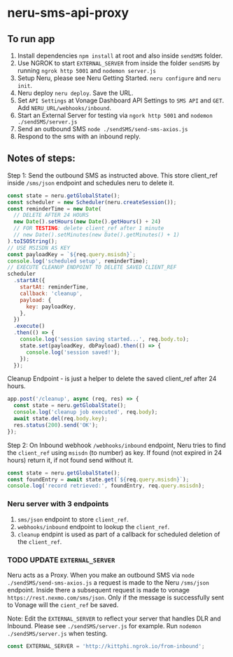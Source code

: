 # neru-sms-api-proxy

## To run app

1. Install dependencies `npm install` at root and also inside `sendSMS` folder.
2. Use NGROK to start `EXTERNAL_SERVER` from inside the folder `sendSMS` by running `ngrok http 5001` and `nodemon server.js`
3. Setup Neru, please see Neru Getting Started. `neru configure` and `neru init`.
4. Neru deploy `neru deploy`. Save the URL.
5. Set `API Settings` at Vonage Dashboard API Settings to `SMS API` and `GET`. Add `NERU_URL/webhooks/inbound`.
6. Start an External Server for testing via `ngork http 5001` and `nodemon ./sendSMS/server.js`
7. Send an outbound SMS `node ./sendSMS/send-sms-axios.js`
8. Respond to the sms with an inbound reply.

## Notes of steps:

Step 1: Send the outbound SMS as instructed above. This store client_ref inside `/sms/json` endpoint and schedules neru to delete it.

```js
const state = neru.getGlobalState();
const scheduler = new Scheduler(neru.createSession());
const reminderTime = new Date(
  // DELETE AFTER 24 HOURS
  new Date().setHours(new Date().getHours() + 24)
  // FOR TESTING: delete client_ref after 1 minute
  // new Date().setMinutes(new Date().getMinutes() + 1)
).toISOString();
// USE MSISDN AS KEY
const payloadKey = `${req.query.msisdn}`;
console.log('scheduled setup', reminderTime);
// EXECUTE CLEANUP ENDPOINT TO DELETE SAVED CLIENT_REF
scheduler
  .startAt({
    startAt: reminderTime,
    callback: 'cleanup',
    payload: {
      key: payloadKey,
    },
  })
  .execute()
  .then(() => {
    console.log('session saving started...', req.body.to);
    state.set(payloadKey, dbPayload).then(() => {
      console.log('session saved!');
    });
  });
```

Cleanup Endpoint - is just a helper to delete the saved client_ref after 24 hours.

```js
app.post('/cleanup', async (req, res) => {
  const state = neru.getGlobalState();
  console.log('cleanup job executed', req.body);
  await state.del(req.body.key);
  res.status(200).send('OK');
});
```

Step 2: On Inbound webhook `/webhooks/inbound` endpoint, Neru tries to find the `client_ref` using `msisdn` (to number) as key.
If found (not expired in 24 hours) return it, if not found send without it.

```js
const state = neru.getGlobalState();
const foundEntry = await state.get(`${req.query.msisdn}`);
console.log('record retrieved:', foundEntry, req.query.msisdn);
```

### Neru server with 3 endpoints

1. `sms/json` endpoint to store `client_ref`.
2. `webhooks/inbound` endpoint to lookup the `client_ref`.
3. `cleanup` endpint is used as part of a callback for scheduled deletion of the `client_ref`.

### TODO UPDATE `EXTERNAL_SERVER`

Neru acts as a Proxy. When you make an outbound SMS via `node ./sendSMS/send-sms-axios.js` a request is
made to the Neru `/sms/json` endpoint. Inside there a subsequent request is made to
vonage `https://rest.nexmo.com/sms/json`. Only if the message is successfully sent to Vonage will the
`cient_ref` be saved.

Note: Edit the `EXTERNAL_SERVER` to reflect your server that handles DLR and Inbound.
Please see `./sendSMS/server.js` for example. Run `nodemon ./sendSMS/server.js` when testing.

```js
const EXTERNAL_SERVER = 'http://kittphi.ngrok.io/from-inbound';
```
